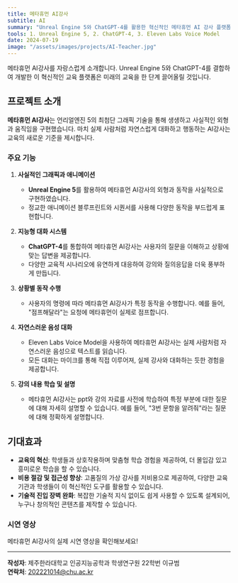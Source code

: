 ```yaml
---
title: 메타휴먼 AI강사
subtitle: AI
summary: "Unreal Engine 5와 ChatGPT-4를 활용한 혁신적인 메타휴먼 AI 강사 플랫폼"
tools: 1. Unreal Engine 5, 2. ChatGPT-4, 3. Eleven Labs Voice Model
date: 2024-07-19
image: "/assets/images/projects/AI-Teacher.jpg"
---
```


메타휴먼 AI강사를 자랑스럽게 소개합니다. Unreal Engine 5와 ChatGPT-4를 결합하여 개발한 이 혁신적인 교육 플랫폼은 미래의 교육을 한 단계 끌어올릴 것입니다.

## 프로젝트 소개

**메타휴먼 AI강사**는 언리얼엔진 5의 최첨단 그래픽 기술을 통해 생생하고 사실적인 외형과 움직임을 구현했습니다. 마치 실제 사람처럼 자연스럽게 대화하고 행동하는 AI강사는 교육의 새로운 기준을 제시합니다.

### 주요 기능

1. **사실적인 그래픽과 애니메이션**

   - **Unreal Engine 5**를 활용하여 메타휴먼 AI강사의 외형과 동작을 사실적으로 구현하였습니다.
   - 정교한 애니메이션 블루프린트와 시퀀서를 사용해 다양한 동작을 부드럽게 표현합니다.

2. **지능형 대화 시스템**

   - **ChatGPT-4**를 통합하여 메타휴먼 AI강사는 사용자의 질문을 이해하고 상황에 맞는 답변을 제공합니다.
   - 다양한 교육적 시나리오에 유연하게 대응하여 강의와 질의응답을 더욱 풍부하게 만듭니다.

3. **상황별 동작 수행**

   - 사용자의 명령에 따라 메타휴먼 AI강사가 특정 동작을 수행합니다. 예를 들어, "점프해달라"는 요청에 메타휴먼이 실제로 점프합니다.

4. **자연스러운 음성 대화**

   - Eleven Labs Voice Model을 사용하여 메타휴먼 AI강사는 실제 사람처럼 자연스러운 음성으로 텍스트를 읽습니다.
   - 모든 대화는 마이크를 통해 직접 이루어져, 실제 강사와 대화하는 듯한 경험을 제공합니다.

5. **강의 내용 학습 및 설명**
   - 메타휴먼 AI강사는 ppt와 강의 자료를 사전에 학습하여 특정 부분에 대한 질문에 대해 자세히 설명할 수 있습니다. 예를 들어, "3번 문항을 알려줘"라는 질문에 대해 정확하게 설명합니다.

## 기대효과

- **교육의 혁신**: 학생들과 상호작용하며 맞춤형 학습 경험을 제공하여, 더 몰입감 있고 흥미로운 학습을 할 수 있습니다.
- **비용 절감 및 접근성 향상**: 고품질의 가상 강사를 저비용으로 제공하여, 다양한 교육 기관과 학생들이 이 혁신적인 도구를 활용할 수 있습니다.
- **기술적 진입 장벽 완화**: 복잡한 기술적 지식 없이도 쉽게 사용할 수 있도록 설계되어, 누구나 창의적인 콘텐츠를 제작할 수 있습니다.

### 시연 영상

메타휴먼 AI강사의 실제 시연 영상을 확인해보세요!

<!-- [시연 영상](/assets/images/projects/AI-teacher.mp4) -->

---

**작성자**: 제주한라대학교 인공지능공학과 학생연구원 22학번 이규범  
**연락처**: [202221014@chu.ac.kr](mailto:202221014@chu.ac.kr)
